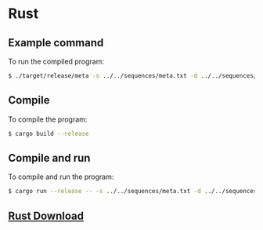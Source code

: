 # Rust

## Example command

To run the compiled program:

```bash
$ ./target/release/meta -s ../../sequences/meta.txt -d ../../sequences/db.txt -k 17 -a 1
```

## Compile

To compile the program:

```bash
$ cargo build --release
```

## Compile and run 

To compile and run the program:
```bash
$ cargo run --release -- -s ../../sequences/meta.txt -d ../../sequences/db.txt -k 17 -a 1
```

## [Rust Download](https://www.rust-lang.org/tools/install)